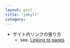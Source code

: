 ```yaml
---
layout: post
title: "jekyll"
category:
---
```


- サイト内リンクの張り方
  - see. [Linking to pages](https://jekyllrb.com/docs/liquid/tags/#link)
